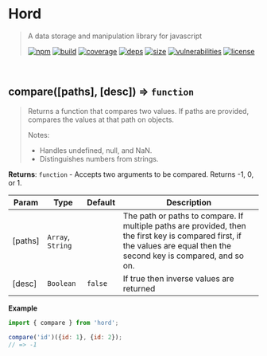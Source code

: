 # Hord

> A data storage and manipulation library for javascript
>
> [![npm][npm]][npm-url]
[![build][build]][build-url]
[![coverage][coverage]][coverage-url]
[![deps][deps]][deps-url]
[![size][size]][size-url]
[![vulnerabilities][vulnerabilities]][vulnerabilities-url]
[![license][license]][license-url]


<br><a name="compare"></a>

## compare([paths], [desc]) ⇒ <code>function</code>
> Returns a function that compares two values. If paths are provided, compares the values at that path on objects.> > Notes:> - Handles undefined, null, and NaN.> - Distinguishes numbers from strings.

**Returns**: <code>function</code> - Accepts two arguments to be compared. Returns -1, 0, or 1.  

| Param | Type | Default | Description |
| --- | --- | --- | --- |
| [paths] | <code>Array</code>, <code>String</code> |  | The path or paths to compare. If multiple paths are provided, then the first key is compared first, if the values are equal then the second key is compared, and so on. |
| [desc] | <code>Boolean</code> | <code>false</code> | If true then inverse values are returned |

**Example**  
``` javascriptimport { compare } from 'hord';compare('id')({id: 1}, {id: 2});// => -1```

[npm]: https://img.shields.io/npm/v/hord.svg
[npm-url]: https://npmjs.com/package/hord
[build]: https://travis-ci.org/DarrenPaulWright/hord.svg?branch&#x3D;master
[build-url]: https://travis-ci.org/DarrenPaulWright/hord
[coverage]: https://coveralls.io/repos/github/DarrenPaulWright/hord/badge.svg?branch&#x3D;master
[coverage-url]: https://coveralls.io/github/DarrenPaulWright/hord?branch&#x3D;master
[deps]: https://david-dm.org/darrenpaulwright/hord.svg
[deps-url]: https://david-dm.org/darrenpaulwright/hord
[size]: https://packagephobia.now.sh/badge?p&#x3D;hord
[size-url]: https://packagephobia.now.sh/result?p&#x3D;hord
[vulnerabilities]: https://snyk.io/test/github/DarrenPaulWright/hord/badge.svg?targetFile&#x3D;package.json
[vulnerabilities-url]: https://snyk.io/test/github/DarrenPaulWright/hord?targetFile&#x3D;package.json
[license]: https://img.shields.io/github/license/DarrenPaulWright/hord.svg
[license-url]: https://npmjs.com/package/hord/LICENSE.md
